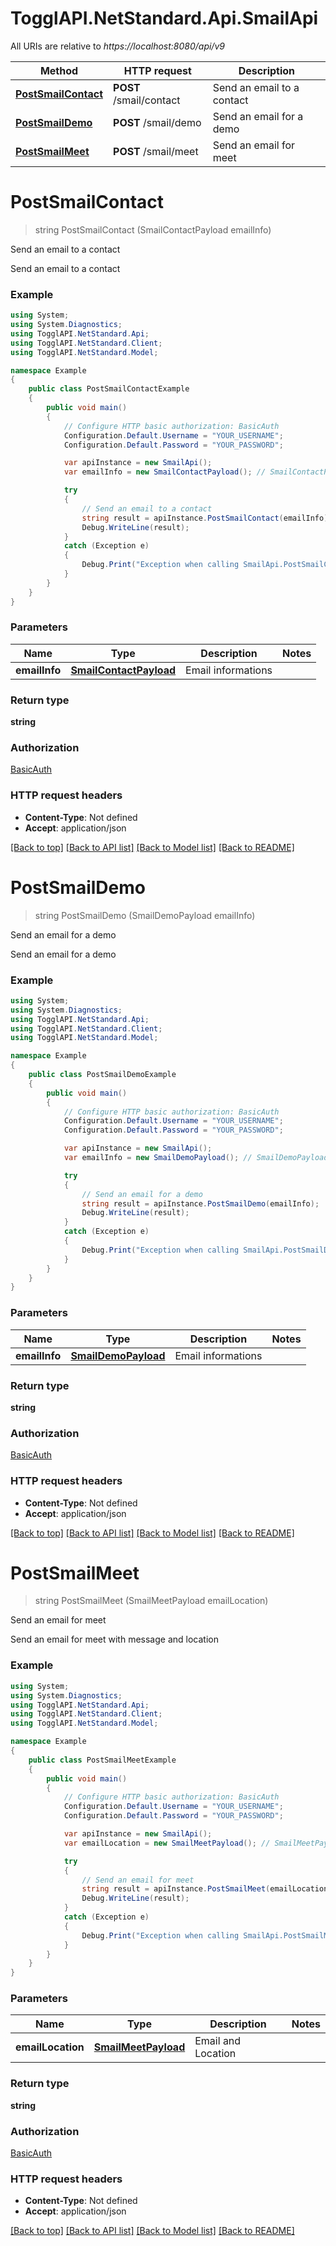 # TogglAPI.NetStandard.Api.SmailApi

All URIs are relative to *https://localhost:8080/api/v9*

Method | HTTP request | Description
------------- | ------------- | -------------
[**PostSmailContact**](SmailApi.md#postsmailcontact) | **POST** /smail/contact | Send an email to a contact
[**PostSmailDemo**](SmailApi.md#postsmaildemo) | **POST** /smail/demo | Send an email for a demo
[**PostSmailMeet**](SmailApi.md#postsmailmeet) | **POST** /smail/meet | Send an email for meet


<a name="postsmailcontact"></a>
# **PostSmailContact**
> string PostSmailContact (SmailContactPayload emailInfo)

Send an email to a contact

Send an email to a contact

### Example
```csharp
using System;
using System.Diagnostics;
using TogglAPI.NetStandard.Api;
using TogglAPI.NetStandard.Client;
using TogglAPI.NetStandard.Model;

namespace Example
{
    public class PostSmailContactExample
    {
        public void main()
        {
            // Configure HTTP basic authorization: BasicAuth
            Configuration.Default.Username = "YOUR_USERNAME";
            Configuration.Default.Password = "YOUR_PASSWORD";

            var apiInstance = new SmailApi();
            var emailInfo = new SmailContactPayload(); // SmailContactPayload | Email informations

            try
            {
                // Send an email to a contact
                string result = apiInstance.PostSmailContact(emailInfo);
                Debug.WriteLine(result);
            }
            catch (Exception e)
            {
                Debug.Print("Exception when calling SmailApi.PostSmailContact: " + e.Message );
            }
        }
    }
}
```

### Parameters

Name | Type | Description  | Notes
------------- | ------------- | ------------- | -------------
 **emailInfo** | [**SmailContactPayload**](SmailContactPayload.md)| Email informations | 

### Return type

**string**

### Authorization

[BasicAuth](../README.md#BasicAuth)

### HTTP request headers

 - **Content-Type**: Not defined
 - **Accept**: application/json

[[Back to top]](#) [[Back to API list]](../README.md#documentation-for-api-endpoints) [[Back to Model list]](../README.md#documentation-for-models) [[Back to README]](../README.md)

<a name="postsmaildemo"></a>
# **PostSmailDemo**
> string PostSmailDemo (SmailDemoPayload emailInfo)

Send an email for a demo

Send an email for a demo

### Example
```csharp
using System;
using System.Diagnostics;
using TogglAPI.NetStandard.Api;
using TogglAPI.NetStandard.Client;
using TogglAPI.NetStandard.Model;

namespace Example
{
    public class PostSmailDemoExample
    {
        public void main()
        {
            // Configure HTTP basic authorization: BasicAuth
            Configuration.Default.Username = "YOUR_USERNAME";
            Configuration.Default.Password = "YOUR_PASSWORD";

            var apiInstance = new SmailApi();
            var emailInfo = new SmailDemoPayload(); // SmailDemoPayload | Email informations

            try
            {
                // Send an email for a demo
                string result = apiInstance.PostSmailDemo(emailInfo);
                Debug.WriteLine(result);
            }
            catch (Exception e)
            {
                Debug.Print("Exception when calling SmailApi.PostSmailDemo: " + e.Message );
            }
        }
    }
}
```

### Parameters

Name | Type | Description  | Notes
------------- | ------------- | ------------- | -------------
 **emailInfo** | [**SmailDemoPayload**](SmailDemoPayload.md)| Email informations | 

### Return type

**string**

### Authorization

[BasicAuth](../README.md#BasicAuth)

### HTTP request headers

 - **Content-Type**: Not defined
 - **Accept**: application/json

[[Back to top]](#) [[Back to API list]](../README.md#documentation-for-api-endpoints) [[Back to Model list]](../README.md#documentation-for-models) [[Back to README]](../README.md)

<a name="postsmailmeet"></a>
# **PostSmailMeet**
> string PostSmailMeet (SmailMeetPayload emailLocation)

Send an email for meet

Send an email for meet with message and location

### Example
```csharp
using System;
using System.Diagnostics;
using TogglAPI.NetStandard.Api;
using TogglAPI.NetStandard.Client;
using TogglAPI.NetStandard.Model;

namespace Example
{
    public class PostSmailMeetExample
    {
        public void main()
        {
            // Configure HTTP basic authorization: BasicAuth
            Configuration.Default.Username = "YOUR_USERNAME";
            Configuration.Default.Password = "YOUR_PASSWORD";

            var apiInstance = new SmailApi();
            var emailLocation = new SmailMeetPayload(); // SmailMeetPayload | Email and Location

            try
            {
                // Send an email for meet
                string result = apiInstance.PostSmailMeet(emailLocation);
                Debug.WriteLine(result);
            }
            catch (Exception e)
            {
                Debug.Print("Exception when calling SmailApi.PostSmailMeet: " + e.Message );
            }
        }
    }
}
```

### Parameters

Name | Type | Description  | Notes
------------- | ------------- | ------------- | -------------
 **emailLocation** | [**SmailMeetPayload**](SmailMeetPayload.md)| Email and Location | 

### Return type

**string**

### Authorization

[BasicAuth](../README.md#BasicAuth)

### HTTP request headers

 - **Content-Type**: Not defined
 - **Accept**: application/json

[[Back to top]](#) [[Back to API list]](../README.md#documentation-for-api-endpoints) [[Back to Model list]](../README.md#documentation-for-models) [[Back to README]](../README.md)

